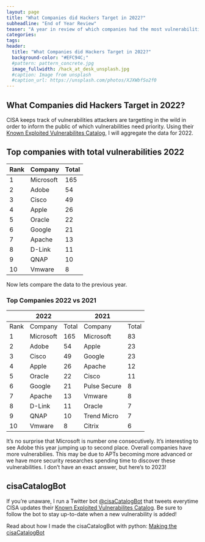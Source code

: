 ```yaml
---
layout: page
title: "What Companies did Hackers Target in 2022?"
subheadline: "End of Year Review"
teaser: "A year in review of which companies had the most vulnerabilities targeted in the wild"
categories:
tags:
header:
  title: "What Companies did Hackers Target in 2022?"
  background-color: "#EFC94C;"
  #pattern: pattern_concrete.jpg
  image_fullwidth: /hack_at_desk_unsplash.jpg
  #caption: Image from unsplash
  #caption_url: https://unsplash.com/photos/XJXWbfSo2f0
---
```


## What Companies did Hackers Target in 2022?

CISA keeps track of vulnerabilities attackers are targetting in the wild in order to inform the public of which vulnerabilities need priority. Using their [Known Exploited Vulnerabilites Catalog](https://www.cisa.gov/known-exploited-vulnerabilities-catalog), I will aggregate the data for 2022.

## Top companies with total vulnerabilities 2022

| Rank | Company   | Total |
| ---- | --------- | ----- |
| 1    | Microsoft | 165   |
| 2    | Adobe     | 54    |
| 3    | Cisco     | 49    |
| 4    | Apple     | 26    |
| 5    | Oracle    | 22    |
| 6    | Google    | 21    |
| 7    | Apache    | 13    |
| 8    | D-Link    | 11    |
| 9    | QNAP      | 10    |
| 10   | Vmware    | 8     |

Now lets compare the data to the previous year.

### Top Companies 2022 vs 2021

|      | 2022      |       | 2021         |       |
| ---- | --------- | ----- | ------------ | ----- |
| Rank | Company   | Total | Company      | Total |
| 1    | Microsoft | 165   | Microsoft    | 83    |
| 2    | Adobe     | 54    | Apple        | 23    |
| 3    | Cisco     | 49    | Google       | 23    |
| 4    | Apple     | 26    | Apache       | 12    |
| 5    | Oracle    | 22    | Cisco        | 11    |
| 6    | Google    | 21    | Pulse Secure | 8     |
| 7    | Apache    | 13    | Vmware       | 8     |
| 8    | D-Link    | 11    | Oracle       | 7     |
| 9    | QNAP      | 10    | Trend Micro  | 7     |
| 10   | Vmware    | 8     | Citrix       | 6     |

It’s no surprise that Microsoft is number one consecutively. It’s interesting to see Adobe this year jumping up to second place. Overall companies have more vulnerabilies. This may be due to APTs becoming more advanced or we have more security researches spending time to discover these vulnerabilities. I don’t have an exact answer, but here’s to 2023!

## cisaCatalogBot

If you’re unaware, I run a Twitter bot [@cisaCatalogBot](https://twitter.com/cisaCatalogBot) that tweets everytime CISA updates their [Known Exploited Vulnerabilites Catalog](https://www.cisa.gov/known-exploited-vulnerabilities-catalog). Be sure to follow the bot to stay up-to-date when a new vulnerability is added!

Read about how I made the cisaCatalogBot with python: [Making the cisaCatalogBot](https://adamcysec.github.io/Making-cisaCatalogBot/)
